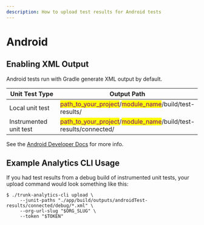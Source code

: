 ```yaml
---
description: How to upload test results for Android tests
---
```


# Android

## Enabling XML Output

Android tests run with Gradle generate XML output by default.

<table><thead><tr><th width="208">Unit Test Type</th><th>Output Path</th></tr></thead><tbody><tr><td>Local unit test</td><td><mark style="color:purple;">path_to_your_project</mark>/<mark style="color:purple;">module_name</mark>/build/test-results/</td></tr><tr><td>Instrumented unit test</td><td><mark style="color:purple;">path_to_your_project</mark>/<mark style="color:purple;">module_name</mark>/build/test-results/connected/</td></tr></tbody></table>

See the [Android Developer Docs](https://developer.android.com/studio/test/command-line) for more info.

## Example Analytics CLI Usage

If you had test results from a debug build of instrumented unit tests, your upload command would look something like this:&#x20;

```
$ ./trunk-analytics-cli upload \ 
     --junit-paths "./app/build/outputs/androidTest-results/connected/debug/*.xml" \
     --org-url-slug "$ORG_SLUG" \
     --token "$TOKEN"
```
